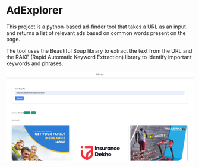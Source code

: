 # AdExplorer

This project is a python-based ad-finder tool that takes a URL as an input and returns a list of relevant ads based on common words present on the page. 

The tool uses the Beautiful Soup library to extract the text from the URL and the RAKE (Rapid Automatic Keyword Extraction) library to identify important keywords and phrases.

<img src="https://github.com/Taranum01/AdExplorer/blob/main/AdExplorerDemo.png" alt="AdExplorer Demo" />



